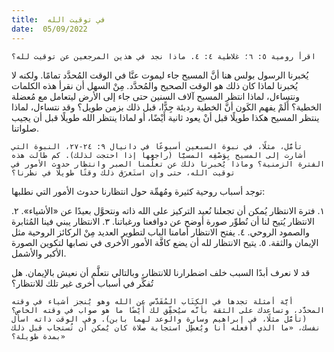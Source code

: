 ```yaml
---
title:  في توقيت الله
date:  05/09/2022
---
```


`اقرأ رومية ٥: ٦؛ غلاطية ٤: ٤. ماذا نجد في هذين المرجعين عن توقيت لله؟`

يُخبرنا الرسول بولس هنا أنَّ المسيح جاء ليموت عنَّا في الوقت المُحدَّد تمامًا. ولكنه لا يُخبرنا لماذا كان ذلك هو الوقت الصحيح والمُحدَّد. مِنْ السهل أن نقرأ هذه الكلمات ونتساءل، لماذا انتظر المسيح آلاف السنين حتى جاء إلى الأرض ليتعامل مع مُعضلة الخطية؟ أَلَمْ يفهم الكَون أنَّ الخطية رديئة جِدًّا، قبل ذلك بزمن طويل؟ وقد نتساءل، لماذا ينتظر المسيح هكذا طويلًا قبل أنْ يعود ثانية أَيْضًا، أو لماذا ينتظر الله طويلًا قبل أن يجيب صلواتنا.

`تأمَّل، مثلًا، في نبوة السبعين أسبوعًا في دانيال ٩: ٢٤-٢٧، النبوة التي أشارت إلى المسيح بِوَصْفِه المسيَّا (راجعها إذا احتجت لذلك). كم طالت هذه الفترة الزمنية؟ وماذا يُخبرنا ذلك عن تعلُّمنا الصبر وانتظار حدوث الأمور في توقيت الله، حتى وإن استَغرَق ذلك وقتًا طويلًا في نظرنا؟`

توجد أسباب روحية كثيرة ومُهمِّة حول انتظارنا حدوث الأمور التي نطلبها:

١. فترة الانتظار يُمكن أن تجعلنا نُعيد التركيز على الله ذاته ونتحوَّل بعيدًا عن «الأشياء».
٢. الانتظار يُتيح لنا أن نُطوِّر صورة أوضح عن دوافعنا ورغباتنا.
٣. الانتظار يبني فينا المُثابرة والصمود الروحي.
٤. يفتح الانتظار أمامنا الباب لتطوير العديد مِنْ الركائز الروحية مثل الإيمان والثقة.
٥. يتيح الانتظار لله أن يضع كافَّة الأمور الأخرى في نصابها لتكوين الصورة الأكبر والأشمل.

قد لا نعرف أبدًا السبب خلف اضطرارنا للانتظار، وبالتالي نتعلَّم أن نعيش بالإيمان. هل تُفكِّر في أسباب أخرى غير تلك للانتظار؟

`أيَّة أمثلة تجدها في الكِتَاب المُقَدَّس عن الله وهو يُنجز أشياء في وقته المحدَّد، وتساعدك على الثقة بأنَّه سيُحقِّق لك أَيْضًا ما هو صواب في وقته الخاص؟ (تأمَّل مثلًا، في إبراهيم وسارة والوعد لهما بابن). وفي الوقت ذاته اسأل نفسك، «ما الذي أفعله أنا ويُعطِّل استجابة صلاة كان يُمكن أن تُستجاب قبل ذلك بمدة طويلة؟»`